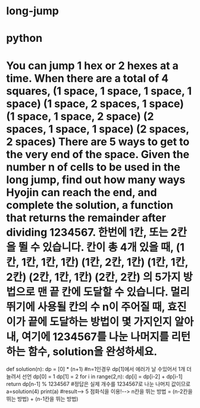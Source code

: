 # long-jump
# python
# You can jump 1 hex or 2 hexes at a time. When there are a total of 4 squares, (1 space, 1 space, 1 space, 1 space) (1 space, 2 spaces, 1 space) (1 space, 1 space, 2 space) (2 spaces, 1 space, 1 space) (2 spaces, 2 spaces) There are 5 ways to get to the very end of the space. Given the number n of cells to be used in the long jump, find out how many ways Hyojin can reach the end, and complete the solution, a function that returns the remainder after dividing 1234567. 한번에 1칸, 또는 2칸을 뛸 수 있습니다. 칸이 총 4개 있을 때, (1칸, 1칸, 1칸, 1칸) (1칸, 2칸, 1칸) (1칸, 1칸, 2칸) (2칸, 1칸, 1칸) (2칸, 2칸) 의 5가지 방법으로 맨 끝 칸에 도달할 수 있습니다. 멀리뛰기에 사용될 칸의 수 n이 주어질 때, 효진이가 끝에 도달하는 방법이 몇 가지인지 알아내, 여기에 1234567를 나눈 나머지를 리턴하는 함수, solution을 완성하세요. 
def solution(n):
    dp = [0] * (n+1) #n=1인경우 dp[1]에서 에러가 날 수있어서 1개 더 늘려서 선언
    dp[0] = 1
    dp[1] = 2
    for i in range(2,n):
        dp[i] = dp[i-2] + dp[i-1]
    return dp[n-1] % 1234567 #정답은 실제 개수를 1234567로 나눈 나머지 값이므로
a=solution(4)
print(a)
#result--> 5 점화식을 이용!--> n칸을 뛰는 방법 = (n-2칸을 뛰는 방법) + (n-1칸을 뛰는 방법)
